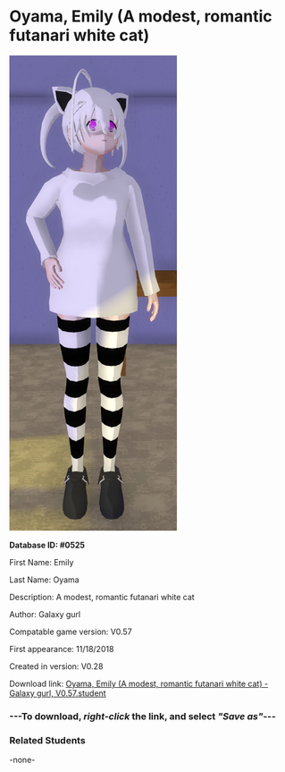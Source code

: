 # Oyama, Emily (A modest, romantic futanari white cat)

<img src="../../Files/Images/Oyama, Emily (A modest, romantic futanari white cat).png" title="Oyama, Emily (A modest, romantic futanari white cat) - Galaxy gurl, V0.57">

**Database ID: #0525**

First Name: Emily

Last Name: Oyama

Description: A modest, romantic futanari white cat

Author: Galaxy gurl

Compatable game version: V0.57

First appearance: 11/18/2018

Created in version: V0.28

Download link: <a href="https://raw.githubusercontent.com/Arbiter1223/Daigaku-Gurashi-Custom-Students/master/Files/Student%20Files/Oyama%2C%20Emily%20(A%20modest%2C%20romantic%20futanari%20white%20cat)%20-%20Galaxy%20gurl%2C%20V0.57.student">Oyama, Emily (A modest, romantic futanari white cat) - Galaxy gurl, V0.57.student</a>

### ---**To download, _right-click_ the link, and select _"Save as"_**---

### Related Students

-none-
